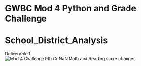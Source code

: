 
# GWBC Mod 4 Python and Grade Challenge
# School_District_Analysis

Deliverable 1 
![Mod 4 Challenge 9th Gr NaN Math and Reading score changes](https://user-images.githubusercontent.com/79073778/111938615-c639a880-8aa0-11eb-833e-922f07376efd.png)
